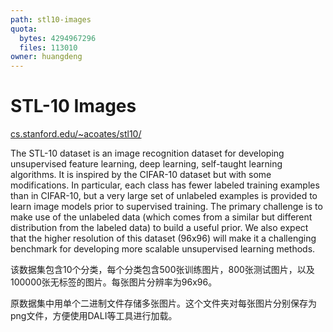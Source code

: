 ```yaml
---
path: stl10-images
quota:
  bytes: 4294967296
  files: 113010
owner: huangdeng
---
```


# STL-10 Images

[cs.stanford.edu/~acoates/stl10/](https://cs.stanford.edu/~acoates/stl10/)

The STL-10 dataset is an image recognition dataset for developing unsupervised feature learning, deep learning, self-taught learning algorithms. It is inspired by the CIFAR-10 dataset but with some modifications. In particular, each class has fewer labeled training examples than in CIFAR-10, but a very large set of unlabeled examples is provided to learn image models prior to supervised training. The primary challenge is to make use of the unlabeled data (which comes from a similar but different distribution from the labeled data) to build a useful prior. We also expect that the higher resolution of this dataset (96x96) will make it a challenging benchmark for developing more scalable unsupervised learning methods.

该数据集包含10个分类，每个分类包含500张训练图片，800张测试图片，以及100000张无标签的图片。每张图片分辨率为96x96。

原数据集中用单个二进制文件存储多张图片。这个文件夹对每张图片分别保存为png文件，方便使用DALI等工具进行加载。
